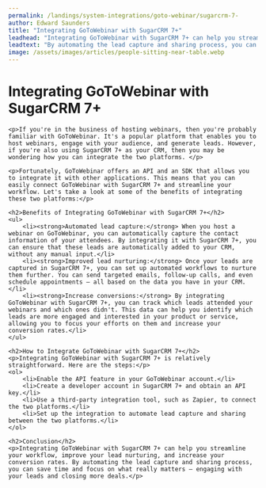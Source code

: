 ```yaml
---
permalink: /landings/system-integrations/goto-webinar/sugarcrm-7-
author: Edward Saunders
title: "Integrating GoToWebinar with SugarCRM 7+"
leadhead: "Integrating GoToWebinar with SugarCRM 7+ can help you streamline your workflow, improve your lead nurturing, and increase your conversion rates"
leadtext: "By automating the lead capture and sharing process, you can save time and focus on what really matters – engaging with your leads and closing more deals."
image: /assets/images/articles/people-sitting-near-table.webp
---
```

<div class="arttext">
	<h1>Integrating GoToWebinar with SugarCRM 7+</h1>

	<p>If you're in the business of hosting webinars, then you're probably familiar with GoToWebinar. It's a popular platform that enables you to host webinars, engage with your audience, and generate leads. However, if you're also using SugarCRM 7+ as your CRM, then you may be wondering how you can integrate the two platforms. </p>

	<p>Fortunately, GoToWebinar offers an API and an SDK that allows you to integrate it with other applications. This means that you can easily connect GoToWebinar with SugarCRM 7+ and streamline your workflow. Let's take a look at some of the benefits of integrating these two platforms:</p>

	<h2>Benefits of Integrating GoToWebinar with SugarCRM 7+</h2>
	<ul>
		<li><strong>Automated lead capture:</strong> When you host a webinar on GoToWebinar, you can automatically capture the contact information of your attendees. By integrating it with SugarCRM 7+, you can ensure that these leads are automatically added to your CRM, without any manual input.</li>
		<li><strong>Improved lead nurturing:</strong> Once your leads are captured in SugarCRM 7+, you can set up automated workflows to nurture them further. You can send targeted emails, follow-up calls, and even schedule appointments – all based on the data you have in your CRM.</li>
		<li><strong>Increase conversions:</strong> By integrating GoToWebinar with SugarCRM 7+, you can track which leads attended your webinars and which ones didn't. This data can help you identify which leads are more engaged and interested in your product or service, allowing you to focus your efforts on them and increase your conversion rates.</li>
	</ul>

	<h2>How to Integrate GoToWebinar with SugarCRM 7+</h2>
	<p>Integrating GoToWebinar with SugarCRM 7+ is relatively straightforward. Here are the steps:</p>
	<ol>
		<li>Enable the API feature in your GoToWebinar account.</li>
		<li>Create a developer account in SugarCRM 7+ and obtain an API key.</li>
		<li>Use a third-party integration tool, such as Zapier, to connect the two platforms.</li>
		<li>Set up the integration to automate lead capture and sharing between the two platforms.</li>
	</ol>

	<h2>Conclusion</h2>
	<p>Integrating GoToWebinar with SugarCRM 7+ can help you streamline your workflow, improve your lead nurturing, and increase your conversion rates. By automating the lead capture and sharing process, you can save time and focus on what really matters – engaging with your leads and closing more deals.</p>

</div>
